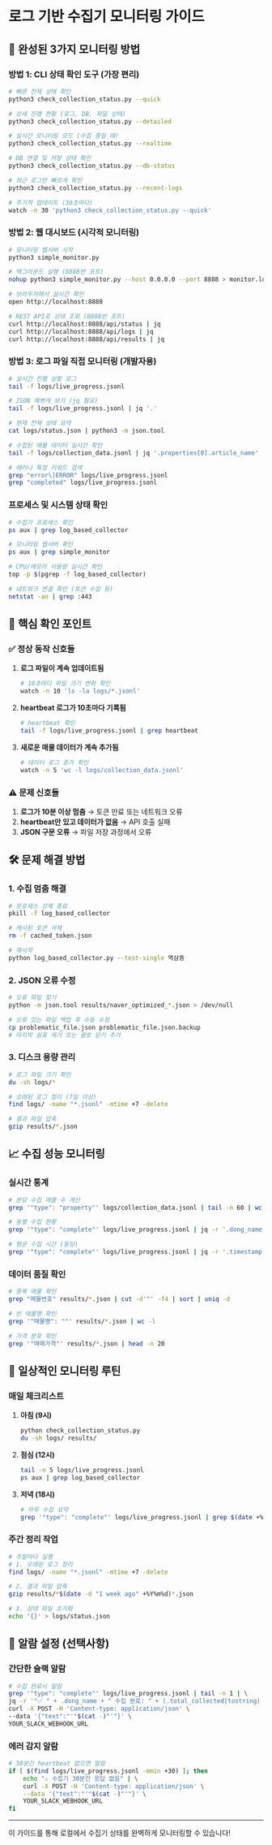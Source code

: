# 로그 기반 수집기 모니터링 가이드

## 🎯 완성된 3가지 모니터링 방법

### 방법 1: CLI 상태 확인 도구 (가장 편리)
```bash
# 빠른 전체 상태 확인
python3 check_collection_status.py --quick

# 상세 진행 현황 (로그, DB, 파일 상태)  
python3 check_collection_status.py --detailed

# 실시간 모니터링 모드 (수집 중일 때)
python3 check_collection_status.py --realtime

# DB 연결 및 저장 상태 확인
python3 check_collection_status.py --db-status

# 최근 로그만 빠르게 확인
python3 check_collection_status.py --recent-logs

# 주기적 업데이트 (30초마다)
watch -n 30 'python3 check_collection_status.py --quick'
```

### 방법 2: 웹 대시보드 (시각적 모니터링)
```bash
# 모니터링 웹서버 시작
python3 simple_monitor.py

# 백그라운드 실행 (8888번 포트)
nohup python3 simple_monitor.py --host 0.0.0.0 --port 8888 > monitor.log 2>&1 &

# 브라우저에서 실시간 확인  
open http://localhost:8888

# REST API로 상태 조회 (8888번 포트)
curl http://localhost:8888/api/status | jq
curl http://localhost:8888/api/logs | jq  
curl http://localhost:8888/api/results | jq
```

### 방법 3: 로그 파일 직접 모니터링 (개발자용)
```bash
# 실시간 진행 상황 로그
tail -f logs/live_progress.jsonl

# JSON 예쁘게 보기 (jq 필요)
tail -f logs/live_progress.jsonl | jq '.'

# 현재 전체 상태 요약
cat logs/status.json | python3 -m json.tool

# 수집된 매물 데이터 실시간 확인
tail -f logs/collection_data.jsonl | jq '.properties[0].article_name'

# 에러나 특정 키워드 검색
grep "error\|ERROR" logs/live_progress.jsonl
grep "completed" logs/live_progress.jsonl
```

### 프로세스 및 시스템 상태 확인
```bash
# 수집기 프로세스 확인
ps aux | grep log_based_collector

# 모니터링 웹서버 확인  
ps aux | grep simple_monitor

# CPU/메모리 사용량 실시간 확인
top -p $(pgrep -f log_based_collector)

# 네트워크 연결 확인 (토큰 수집 등)
netstat -an | grep :443
```

## 🎯 핵심 확인 포인트

### ✅ 정상 동작 신호들
1. **로그 파일이 계속 업데이트됨**
   ```bash
   # 10초마다 파일 크기 변화 확인
   watch -n 10 'ls -la logs/*.jsonl'
   ```

2. **heartbeat 로그가 10초마다 기록됨**
   ```bash
   # heartbeat 확인
   tail -f logs/live_progress.jsonl | grep heartbeat
   ```

3. **새로운 매물 데이터가 계속 추가됨**
   ```bash
   # 데이터 로그 증가 확인
   watch -n 5 'wc -l logs/collection_data.jsonl'
   ```

### ⚠️ 문제 신호들
1. **로그가 10분 이상 멈춤** → 토큰 만료 또는 네트워크 오류
2. **heartbeat만 있고 데이터가 없음** → API 호출 실패
3. **JSON 구문 오류** → 파일 저장 과정에서 오류

## 🛠 문제 해결 방법

### 1. 수집 멈춤 해결
```bash
# 프로세스 강제 종료
pkill -f log_based_collector

# 캐시된 토큰 삭제
rm -f cached_token.json

# 재시작
python log_based_collector.py --test-single 역삼동
```

### 2. JSON 오류 수정
```bash
# 오류 파일 찾기
python -m json.tool results/naver_optimized_*.json > /dev/null

# 오류 있는 파일 백업 후 수동 수정
cp problematic_file.json problematic_file.json.backup
# 마지막 쉼표 제거 또는 괄호 닫기 추가
```

### 3. 디스크 용량 관리
```bash
# 로그 파일 크기 확인
du -sh logs/*

# 오래된 로그 정리 (7일 이상)
find logs/ -name "*.jsonl" -mtime +7 -delete

# 결과 파일 압축
gzip results/*.json
```

## 📈 수집 성능 모니터링

### 실시간 통계
```bash
# 분당 수집 매물 수 계산
grep '"type": "property"' logs/collection_data.jsonl | tail -n 60 | wc -l

# 동별 수집 현황
grep '"type": "complete"' logs/live_progress.jsonl | jq -r '.dong_name + ": " + (.total_collected|tostring) + "개"'

# 평균 수집 시간 (동당)
grep '"type": "complete"' logs/live_progress.jsonl | jq -r '.timestamp' | while read start; do echo "처리 중..."; done
```

### 데이터 품질 확인
```bash
# 중복 매물 확인
grep "매물번호" results/*.json | cut -d'"' -f4 | sort | uniq -d

# 빈 매물명 확인
grep '"매물명": ""' results/*.json | wc -l

# 가격 분포 확인
grep '"매매가격"' results/*.json | head -n 20
```

## 🔄 일상적인 모니터링 루틴

### 매일 체크리스트
1. **아침 (9시)**
   ```bash
   python check_collection_status.py
   du -sh logs/ results/
   ```

2. **점심 (12시)**
   ```bash
   tail -n 5 logs/live_progress.jsonl
   ps aux | grep log_based_collector
   ```

3. **저녁 (18시)**
   ```bash
   # 하루 수집 요약
   grep '"type": "complete"' logs/live_progress.jsonl | grep $(date +%Y-%m-%d)
   ```

### 주간 정리 작업
```bash
# 주말마다 실행
# 1. 오래된 로그 정리
find logs/ -name "*.jsonl" -mtime +7 -delete

# 2. 결과 파일 압축
gzip results/*$(date -d "1 week ago" +%Y%m%d)*.json

# 3. 상태 파일 초기화
echo '{}' > logs/status.json
```

## 🚨 알람 설정 (선택사항)

### 간단한 슬랙 알람
```bash
# 수집 완료시 알람
grep '"type": "complete"' logs/live_progress.jsonl | tail -n 1 | \
jq -r '"✅ " + .dong_name + " 수집 완료: " + (.total_collected|tostring) + "개 매물"' | \
curl -X POST -H 'Content-type: application/json' \
--data '{"text":"'"$(cat -)"'"}' \
YOUR_SLACK_WEBHOOK_URL
```

### 에러 감지 알람
```bash
# 30분간 heartbeat 없으면 알람
if [ $(find logs/live_progress.jsonl -mmin +30) ]; then
    echo "⚠️ 수집기 30분간 응답 없음" | \
    curl -X POST -H 'Content-type: application/json' \
    --data '{"text":"'"$(cat -)"'"}' \
    YOUR_SLACK_WEBHOOK_URL
fi
```

---

이 가이드를 통해 로컬에서 수집기 상태를 완벽하게 모니터링할 수 있습니다!